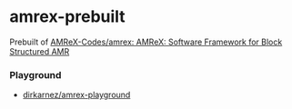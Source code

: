 amrex-prebuilt
==============
Prebuilt of [AMReX-Codes/amrex: AMReX: Software Framework for Block Structured AMR](https://github.com/AMReX-Codes/amrex)

### Playground
- [dirkarnez/amrex-playground](https://github.com/dirkarnez/amrex-playground)
